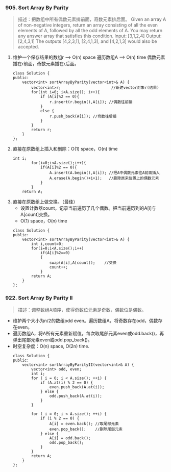 

### 905. Sort Array By Parity
>描述：把数组中所有偶数元素排前面，奇数元素排后面。
Given an array A of non-negative integers, return an array consisting of all the even elements of A, followed by all the odd elements of A.
You may return any answer array that satisfies this condition.
Input: [3,1,2,4]
Output: [2,4,3,1]
The outputs [4,2,3,1], [2,4,1,3], and [4,2,1,3] would also be accepted.

1. 维护一个保存结果的数组r --> O(n) space
    遍历数组A --> O(n) time 偶数元素插在r前面，奇数元素插在r后面。
    ```
    class Solution {
    public:
        vector<int> sortArrayByParity(vector<int>& A) {        
            vector<int>r;                      //新建vector对象r(结果)
            for(int i=0; i<A.size(); i++){
                if (A[i]%2 == 0){
                    r.insert(r.begin(),A[i]); //偶数往前插
                }
                else {
                    r.push_back(A[i]); //奇数往后插
                }
            }
            return r;
        }
    };
    ```
2. 直接在原数组上插入和删除：O(1) space，O(n) time
    ```
    int i;
            for(i=0;i<A.size();i++){
                if(A[i]%2 == 0){
                    A.insert(A.begin(),A[i]); //把A中偶数元素往A前面插入
                    A.erase(A.begin()+i+1);   //删除原来位置上的偶数元素
                }
            }
        return A;
    ```
3. 直接在原数组上做交换。（最佳）
   - 设置计数器count，记录当前遍历了几个偶数。把当前遍历到的A[i]与A[count]交换。
   - O(1) space，O(n) time
    ```
    class Solution {
    public:
        vector<int> sortArrayByParity(vector<int>& A) {
            int i,count=0;
            for(i=0;i<A.size();i++)
                if(A[i]%2==0)
                {
                    swap(A[i],A[count]);    //交换
                    count++;
                }
            return A;
        }
    };
    ```
### 922. Sort Array By Parity II
>描述：调整数组A顺序，使得奇数位元素是奇数，偶数位是偶数。
 - 维护两个大小为n/2的数组odd even。遍历数组A，将奇数存在odd，偶数存在even。
 - 遍历数组A，将A所有元素重新赋值。每次取尾部元素even或odd.back()，再弹出尾部元素even或odd.pop_back()。
 - 时空复杂度：O(n) space, O(2n) time.
    ```
    class Solution {
    public:
        vector<int> sortArrayByParityII(vector<int>& A) {
            vector<int> odd, even;
            int i;
            for ( i = 0; i < A.size(); ++i) {
                if (A.at(i) % 2 == 0) {
                    even.push_back(A.at(i));
                } else {
                    odd.push_back(A.at(i));
                }
            }
            
            for ( i = 0; i < A.size(); ++i) {
                if (i % 2 == 0) {
                    A[i] = even.back(); //取尾部元素
                    even.pop_back();    //删除尾部元素
                } else {
                    A[i] = odd.back();
                    odd.pop_back();
                }
            }
            return A;
        }
    };
    ```